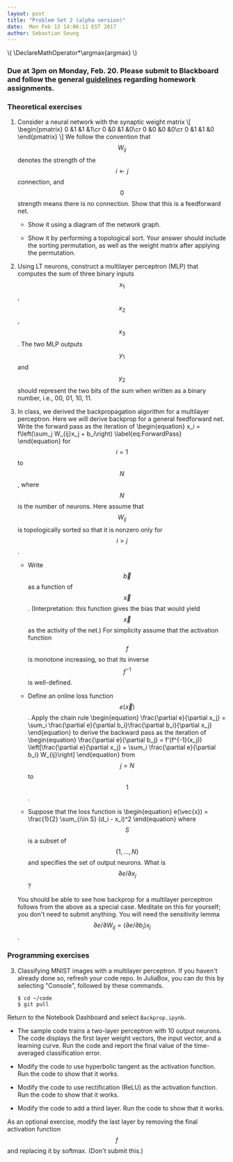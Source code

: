 ```yaml
---
layout: post
title: "Problem Set 2 (alpha version)"
date:  Mon Feb 13 14:06:11 EST 2017
author: Sebastian Seung
---
```

\\(
\DeclareMathOperator*\argmax{argmax}
\\)

### Due at 3pm on Monday, Feb. 20. Please submit to Blackboard and follow the general [guidelines](https://cos495.github.io/general/2017/02/06/homework-guidelines.html) regarding homework assignments.

### Theoretical exercises

1. Consider a neural network with the synaptic weight matrix
\\[
\begin{pmatrix}
0 &1 &1 &1\cr
0 &0 &1 &0\cr
0 &0 &0 &0\cr
0 &1 &1 &0
\end{pmatrix}
\\]
We follow the convention that $$W_{ij}$$ denotes the strength of the $$i\leftarrow j$$ connection, and $$0$$ strength means there is no connection.  Show that this is a feedforward net.
 
   - Show it using a diagram of the network graph.
 
   - Show it by performing a topological sort. Your answer should include the sorting permutation, as well as the weight matrix after applying the permutation.
  
2. Using LT neurons, construct a multilayer perceptron (MLP) that computes the sum of three binary inputs $$x_{1}$$, $$x_{2}$$, $$x_{3}$$. The two MLP outputs $$y_{1}$$ and $$y_{2}$$ should represent the two bits of the sum when written as a binary number, i.e., 00, 01, 10, 11.

3. In class, we derived the backpropagation algorithm for a multilayer perceptron.  Here we will derive backprop for a general feedforward net.  Write the forward pass as the iteration of
\begin{equation}
x_i = f\left(\sum_j W_{ij}x_j + b_i\right)
\label{eq:ForwardPass}
\end{equation}
for $$i=1$$ to $$N$$, where $$N$$ is the number of neurons.  Here assume that $$W_{ij}$$ is topologically sorted so that it is nonzero only for $$i>j$$.  
   - Write $$\vec{b}$$ as a function of $$\vec{x}$$.  (Interpretation: this function gives the bias that would yield $$\vec{x}$$ as the activity of the net.)  For simplicity assume that the activation function $$f$$ is monotone increasing, so that its inverse $$f^{-1}$$ is well-defined.  
   - Define an online loss function $$e(\vec{x})$$.  Apply the chain rule
\begin{equation}
   \frac{\partial e}{\partial x_j} = \sum_i \frac{\partial e}{\partial b_i}\frac{\partial b_i}{\partial x_j}
\end{equation}
to derive the backward pass as the iteration of
\begin{equation}
\frac{\partial e}{\partial b_j} = f'(f^{-1}(x_j)) \left[\frac{\partial e}{\partial x_j} + \sum_i \frac{\partial e}{\partial b_i} W_{ij}\right]
\end{equation}
from $$j=N$$ to $$1$$. 

   - Suppose that the loss function is
     \begin{equation}
     e(\vec{x}) = \frac{1}{2} \sum_{i\in S} (d_i - x_i)^2
     \end{equation}
     where $$S$$ is a subset of $$\{1,\ldots,N\}$$ and specifies the set of output neurons.  What is $$\partial e/\partial x_j$$?
   
   You should be able to see how backprop for a multilayer perceptron follows from the above as a special case.  Meditate on this for yourself; you don't need to submit anything.  You will need the sensitivity lemma $$\partial e/\partial W_{ij} = \left(\partial e/\partial b_i\right)x_j$$. 

### Programming exercises

3. Classifying MNIST images with a multilayer perceptron.  If you haven't already done so, refresh your code repo. In JuliaBox, you can do this by selecting "Console", followed by these commands.
   <div class="highlighter-rouge"><pre class="highlight"><code>$ cd ~/code
   $ git pull</code></pre></div>
Return to the Notebook Dashboard and select `Backprop.ipynb`.
   - The sample code trains a two-layer perceptron with 10 output neurons. The code displays the first layer weight vectors, the input vector, and a learning curve.  Run the code and report the final value of the time-averaged classification error.
   
   - Modify the code to use hyperbolic tangent as the activation function. Run the code to show that it works.
   
   - Modify the code to use rectification (ReLU) as the activation function. Run the code to show that it works.
   
   - Modify the code to add a third layer.  Run the code to show that it works.
   
   As an optional exercise, modify the last layer by removing the final activation function $$f$$ and replacing it by softmax. (Don't submit this.)
